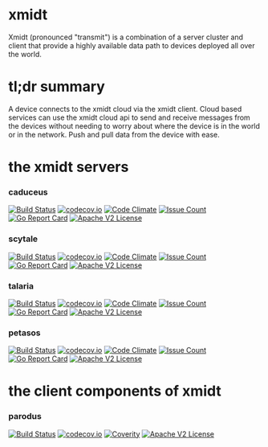 # xmidt

Xmidt (pronounced "transmit") is a combination of a server cluster and client that provide a highly available data path to devices deployed all over the world.

# tl;dr summary

A device connects to the xmidt cloud via the xmidt client.  Cloud based services can use the xmidt cloud api to send and receive messages from the devices without needing to worry about where the device is in the world or in the network.  Push and pull data from the device with ease.

# the xmidt servers

### caduceus

[![Build Status](https://travis-ci.org/Comcast/caduceus.svg?branch=master)](https://travis-ci.org/Comcast/caduceus) 
[![codecov.io](http://codecov.io/github/Comcast/caduceus/coverage.svg?branch=master)](http://codecov.io/github/Comcast/caduceus?branch=master)
[![Code Climate](https://codeclimate.com/github/Comcast/caduceus/badges/gpa.svg)](https://codeclimate.com/github/Comcast/caduceus)
[![Issue Count](https://codeclimate.com/github/Comcast/caduceus/badges/issue_count.svg)](https://codeclimate.com/github/Comcast/caduceus)
[![Go Report Card](https://goreportcard.com/badge/github.com/Comcast/caduceus)](https://goreportcard.com/report/github.com/Comcast/caduceus)
[![Apache V2 License](http://img.shields.io/badge/license-Apache%20V2-blue.svg)](https://github.com/Comcast/caduceus/blob/master/LICENSE)


### scytale

[![Build Status](https://travis-ci.org/Comcast/scytale.svg?branch=master)](https://travis-ci.org/Comcast/scytale) 
[![codecov.io](http://codecov.io/github/Comcast/scytale/coverage.svg?branch=master)](http://codecov.io/github/Comcast/scytale?branch=master)
[![Code Climate](https://codeclimate.com/github/Comcast/scytale/badges/gpa.svg)](https://codeclimate.com/github/Comcast/scytale)
[![Issue Count](https://codeclimate.com/github/Comcast/scytale/badges/issue_count.svg)](https://codeclimate.com/github/Comcast/scytale)
[![Go Report Card](https://goreportcard.com/badge/github.com/Comcast/scytale)](https://goreportcard.com/report/github.com/Comcast/scytale)
[![Apache V2 License](http://img.shields.io/badge/license-Apache%20V2-blue.svg)](https://github.com/Comcast/scytale/blob/master/LICENSE)


### talaria

[![Build Status](https://travis-ci.org/Comcast/talaria.svg?branch=master)](https://travis-ci.org/Comcast/talaria) 
[![codecov.io](http://codecov.io/github/Comcast/talaria/coverage.svg?branch=master)](http://codecov.io/github/Comcast/talaria?branch=master)
[![Code Climate](https://codeclimate.com/github/Comcast/talaria/badges/gpa.svg)](https://codeclimate.com/github/Comcast/talaria)
[![Issue Count](https://codeclimate.com/github/Comcast/talaria/badges/issue_count.svg)](https://codeclimate.com/github/Comcast/talaria)
[![Go Report Card](https://goreportcard.com/badge/github.com/Comcast/talaria)](https://goreportcard.com/report/github.com/Comcast/talaria)
[![Apache V2 License](http://img.shields.io/badge/license-Apache%20V2-blue.svg)](https://github.com/Comcast/talaria/blob/master/LICENSE)


### petasos

[![Build Status](https://travis-ci.org/Comcast/petasos.svg?branch=master)](https://travis-ci.org/Comcast/petasos) 
[![codecov.io](http://codecov.io/github/Comcast/petasos/coverage.svg?branch=master)](http://codecov.io/github/Comcast/petasos?branch=master)
[![Code Climate](https://codeclimate.com/github/Comcast/petasos/badges/gpa.svg)](https://codeclimate.com/github/Comcast/petasos)
[![Issue Count](https://codeclimate.com/github/Comcast/petasos/badges/issue_count.svg)](https://codeclimate.com/github/Comcast/petasos)
[![Go Report Card](https://goreportcard.com/badge/github.com/Comcast/petasos)](https://goreportcard.com/report/github.com/Comcast/petasos)
[![Apache V2 License](http://img.shields.io/badge/license-Apache%20V2-blue.svg)](https://github.com/Comcast/petasos/blob/master/LICENSE)


# the client components of xmidt

### parodus

[![Build Status](https://travis-ci.org/Comcast/parodus.svg?branch=master)](https://travis-ci.org/Comcast/parodus)
[![codecov.io](http://codecov.io/github/Comcast/parodus/coverage.svg?branch=master)](http://codecov.io/github/Comcast/parodus?branch=master)
[![Coverity](https://img.shields.io/coverity/scan/11192.svg)](https://scan.coverity.com/projects/comcast-parodus)
[![Apache V2 License](http://img.shields.io/badge/license-Apache%20V2-blue.svg)](https://github.com/Comcast/parodus/blob/master/LICENSE)
